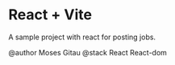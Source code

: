# React + Vite

A sample project with react for posting jobs.

@author Moses Gitau
@stack React React-dom
